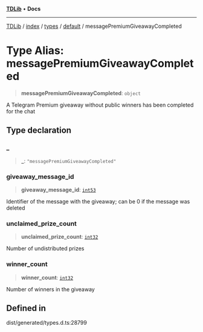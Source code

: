 [**TDLib**](../../../../../../README.md) • **Docs**

***

[TDLib](../../../../../../modules.md) / [index](../../../../../README.md) / [types](../../../README.md) / [default](../README.md) / messagePremiumGiveawayCompleted

# Type Alias: messagePremiumGiveawayCompleted

> **messagePremiumGiveawayCompleted**: `object`

A Telegram Premium giveaway without public winners has been completed for the chat

## Type declaration

### \_

> **\_**: `"messagePremiumGiveawayCompleted"`

### giveaway\_message\_id

> **giveaway\_message\_id**: [`int53`](int53.md)

Identifier of the message with the giveaway; can be 0 if the message was deleted

### unclaimed\_prize\_count

> **unclaimed\_prize\_count**: [`int32`](int32.md)

Number of undistributed prizes

### winner\_count

> **winner\_count**: [`int32`](int32.md)

Number of winners in the giveaway

## Defined in

dist/generated/types.d.ts:28799
